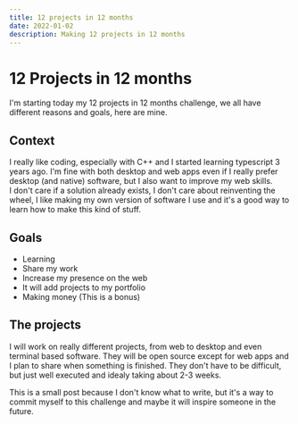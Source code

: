 ```yaml
---
title: 12 projects in 12 months
date: 2022-01-02
description: Making 12 projects in 12 months
---
```


# 12 Projects in 12 months

I'm starting today my 12 projects in 12 months challenge, we all have different reasons and goals, here are mine.

## Context

I really like coding, especially with C++ and I started learning typescript 3 years ago. I'm fine with both desktop and web apps even if I really prefer desktop (and native) software, but I also want to improve my web skills.  
I don't care if a solution already exists, I don't care about reinventing the wheel, I like making my own version of software I use and it's a good way to learn how to make this kind of stuff.

## Goals

- Learning
- Share my work
- Increase my presence on the web
- It will add projects to my portfolio
- Making money (This is a bonus)

## The projects

I will work on really different projects, from web to desktop and even terminal based software. They will be open source except for web apps and I plan to share when something is finished. They don't have to be difficult, but just well executed and idealy taking about 2-3 weeks.  
  
This is a small post because I don't know what to write, but it's a way to commit myself to this challenge and maybe it will inspire someone in the future.
